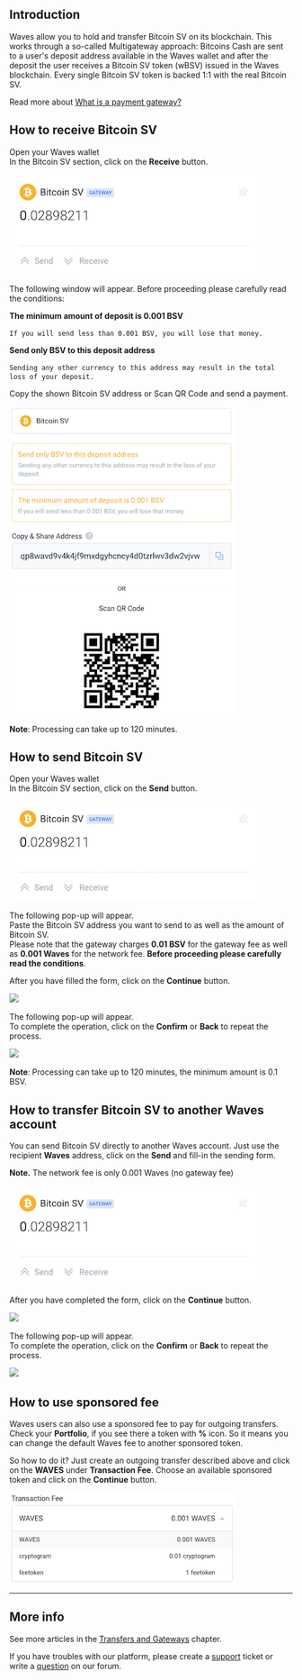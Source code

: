 ## Introduction

Waves allow you to hold and transfer Bitcoin SV on its blockchain. This works through a so-called Multigateway approach: Bitcoins Cash are sent to a user's deposit address available in the Waves wallet and after the deposit the user receives a Bitcoin SV token \(wBSV\) issued in the Waves blockchain. Every single Bitcoin SV token is backed 1:1 with the real Bitcoin SV.

Read more about [What is a payment gateway?](/waves-client/frequently-asked-questions-faq/transfers-and-gateways/payment-gateway.md)

## How to receive Bitcoin SV

Open your Waves wallet  
In the Bitcoin SV section, click on the **Receive** button.

![](/_assets/bsv_transfers_01.png)

The following window will appear. Before proceeding please carefully read the conditions:

**The minimum amount of deposit is 0.001 BSV**
```
If you will send less than 0.001 BSV, you will lose that money.
```
**Send only BSV to this deposit address**
```
Sending any other currency to this address may result in the total loss of your deposit.
```

Copy the shown Bitcoin SV address or Scan QR Code and send a payment.  

![](/_assets/bsv_transfers_02.png)

**Note**: Processing can take up to 120 minutes.

## How to send Bitcoin SV

Open your Waves wallet  
In the Bitcoin SV section, click on the **Send** button.

![](/_assets/bsv_transfers_01.png)

The following pop-up will appear.  
Paste the Bitcoin SV address you want to send to as well as the amount of Bitcoin SV.  
Please note that the gateway charges **0.01 BSV** for the gateway fee as well as **0.001 Waves** for the network fee.
**Before proceeding please carefully read the conditions**.

After you have filled the form, click on the **Continue** button.

![](/_assets/bsv_transfers_04.png)

The following pop-up will appear.  
To complete the operation, click on the **Confirm** or **Back** to repeat the process.

![](/_assets/bsv_transfers_05.png)

**Note**: Processing can take up to 120 minutes, the minimum amount is 0.1 BSV.

## How to transfer Bitcoin SV to another Waves account

You can send Bitcoin SV directly to another Waves account. Just use the recipient **Waves** address, click on the **Send** and fill-in the sending form.

**Note.** The network fee is only 0.001 Waves \(no gateway fee\)

![](/_assets/bsv_transfers_01.png)

After you have completed the form, click on the **Continue** button.

![](/_assets/bsv_transfers_07.png)

The following pop-up will appear.  
To complete the operation, click on the **Confirm** or **Back** to repeat the process.

![](/_assets/bsv_transfers_08.png)

## How to use sponsored fee

Waves users can also use a sponsored fee to pay for outgoing transfers. Check your **Portfolio**, if you see there a token with **%** icon. So it means you can change the default Waves fee to another sponsored token.

So how to do it? Just create an outgoing transfer described above and click on the **WAVES** under **Transaction Fee**.
Choose an available sponsored token and click on the **Continue** button.

![](/_assets/transaction_fee.png)

___

## More info

See more articles in the [Transfers and Gateways](/waves-client/wallet-management.md) chapter.

If you have troubles with our platform, please create a [support](https://support.wavesplatform.com/) ticket or write a [question](https://forum.wavesplatform.com/) on our forum.
